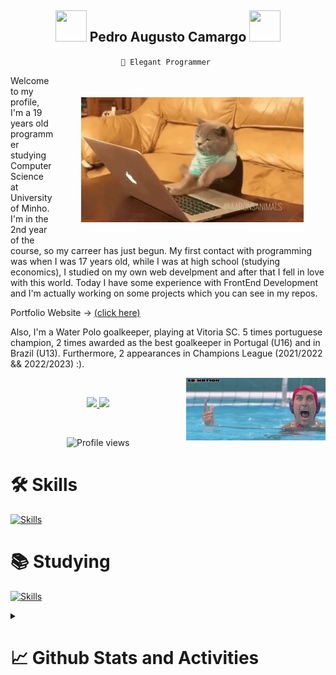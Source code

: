 <h2 align="center">
    <img src="https://github.com/seanprashad/slackmoji/blob/master/emoji/parrots/parrot-brazil.gif" height="50" width="50">
    Pedro Augusto Camargo 
    <img src="https://github.com/seanprashad/slackmoji/blob/master/emoji/parrots/parrot-portugal.gif" height="50" width="50">
</h2>
<p align="center"><code align="center">📌 Elegant Programmer </code></p>
<p>
    <img style="padding: 35px;" align="right" height="200" src="https://github.com/pedroacamargo/pedroacamargo/blob/main/assets/catprogramming.gif">
    <img align="right" height ="250" width="10"src="https://camo.githubusercontent.com/9485eb85e98b5b6ccec8e16dc28a278283ad020fdd8fde03c22fe2be6539816b/68747470733a2f2f6173736574732e6a756d7073656c6c65722e636f6d2f73746f72652f696e636f6d706c657465706f727472616974732f7468656d65732f3130313636362f6f7074696f6e732f323936333634322f53454d2532304e4144412e706e673f31353233373431303030">
    Welcome to my profile, I'm a 19 years old programmer studying Computer Science at University of Minho. I'm in the 2nd year of the course, so my carreer has just begun. My first contact with programming was when I was 17 years old, while I was at high school (studying economics), I studied on my own web develpment and after that I fell in love with this world. Today I have some experience with FrontEnd Development and I'm actually working on some projects which you can see in my repos.
    </p>
    <p> Portfolio Website -> <a href="https://camargo-dev.vercel.app">(click here)</a> </p>
    <p>
    Also, I'm a Water Polo goalkeeper, playing at Vitoria SC. 5 times portuguese champion, 2 times awarded as the best goalkeeper in Portugal (U16) and in Brazil (U13). Furthermore, 2 appearances in Champions League (2021/2022 && 2022/2023) :).
</p>
<img align="right" height="100" src="https://github.com/pedroacamargo/pedroacamargo/blob/main/assets/waterpolo.gif">
<br>

<p align="center">
    
  <a href="https://www.instagram.com/pedroa_camargo/">
    <img src="https://skillicons.dev/icons?i=instagram" />
  </a>
    
  <a href="https://twitter.com/pedroaugennes/">
    <img src="https://skillicons.dev/icons?i=twitter" />
  </a>
</p>
<br>
    
<p align="center">
    <img src="https://komarev.com/ghpvc/?username=pedroacamargo&color=191b1e" alt="Profile views" />
</p>


<h1>🛠 Skills </h1>

[![Skills](https://skillicons.dev/icons?i=html,css,js,ts,haskell,c,py,nestjs,react,bootstrap,tailwind,sass,styledcomponents,nextjs,prisma,bash,redux,firebase,git,github,linux)](https://skillicons.dev)

<h1><strong>📚 Studying</strong></h1>

[![Skills](https://skillicons.dev/icons?i=cpp)](https://skillicons.dev)


<details>
    <summary><h1>📈 Github Stats and Activities</h1></summary>
    <p align="center">
        <img height='195px' src="https://github-readme-stats.vercel.app/api?username=pedroacamargo&show_icons=true=anuraghazra&show_icons=true&theme=aura" alt="evander stats"/>
        <img height='195px' src="https://github-readme-stats.vercel.app/api/top-langs/?username=pedroacamargo&layout=compact&theme=aura" alt="evander stats"/>
        <img src="https://github-readme-streak-stats.herokuapp.com/?user={pedroacamargo}&theme={tokyonight}">
    </p>
    <p align="center"><a href="https://tryhackme.com/p/Pedroca"><img src="https://tryhackme-badges.s3.amazonaws.com/Pedroca.png" alt="TryHackMe"></a></p>
</details>

